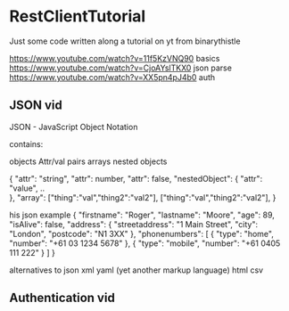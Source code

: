 # RestClientTutorial
Just some code written along a tutorial on yt from binarythistle

https://www.youtube.com/watch?v=11f5KzVNQ90 basics
https://www.youtube.com/watch?v=CjoAYslTKX0 json parse
https://www.youtube.com/watch?v=XX5pn4pJ4b0 auth 


## JSON vid
JSON - JavaScript Object Notation

contains:

objects
Attr/val pairs
arrays
nested objects


{
    "attr": "string",
    "attr": number,
    "attr": false,
    "nestedObject":
    {
       "attr": "value",
       ..   
    },
    "array":
    ["thing":"val","thing2":"val2"],
    ["thing":"val","thing2":"val2"],
}



his json example
{
  "firstname": "Roger",
  "lastname": "Moore",
  "age": 89,
  "isAlive": false,
  "address": {
    "streetaddress": "1 Main Street",
    "city": "London",
    "postcode": "N1 3XX"
  },
  "phonenumbers": [
    {
      "type": "home",
      "number": "+61 03 1234 5678"
    },
    {
      "type": "mobile",
      "number": "+61 0405 111 222"
    }
  ]
}


alternatives to json
xml
yaml (yet another markup language)
html
csv


## Authentication vid